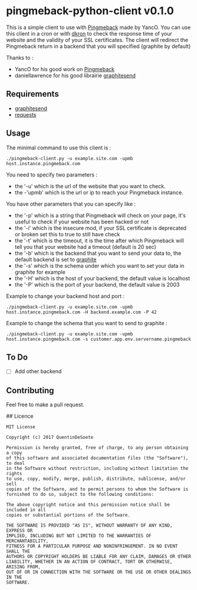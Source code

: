 # pingmeback-python-client v0.1.0

This is a simple client to use with [Pingmeback](https://github.com/yanc0/pingmeback) made by YancO.
You can use this client in a cron or with [dkron](http://dkron.io) to check the response time of your website and the validity of your SSL certificates.
The client will redirect the Pingmeback return in a backend that you will specified (graphite by default)

Thanks to :
* YancO for his good work on [Pingmeback](https://github.com/yanc0/pingmeback)
* daniellawrence for his good librairie [graphitesend](https://github.com/daniellawrence/graphitesend)

## Requirements

* [graphitesend](https://github.com/daniellawrence/graphitesend)
* [requests](http://docs.python-requests.org/en/master/user/install/)

## Usage

The minimal command to use this client is :
```
./pingmeback-client.py -u example.site.com -upmb host.instance.pingmeback.com 
```
You need to specify two parameters :
* the '-u' which is the url of the website that you want to check.
* the -'upmb' which is the url or ip to reach your Pingmeback instance.
 
You have other parameters that you can specify like :
* the '-p' which is a string that Pingmeback will check on your page, it's useful to check if your website has been hacked or not
* the '-i' which is the insecure mod, if your SSL certificate is deprecated or broken set this to true to still have check
* the '-t' which is the timeout, it is the time after which Pingmeback will tell you that your website had a timeout (default is 20 sec)
* the '-b' which is the backend that you want to send your data to, the default backend is set to [graphite](http://graphite.readthedocs.io)
* the '-s' which is the schema under which you want to set your data in graphite for example
* the '-H' which is the host of your backend, the default value is localhost
* the '-P' which is the port of your backend, the default value is 2003

Example to change your backend host and port :
```
./pingmeback-client.py -u example.site.com -upmb host.instance.pingmeback.com -H backend.example.com -P 42
```

Example to change the schema that you want to send to graphite :
```
./pingmeback-client.py -u example.site.com -upmb host.instance.pingmeback.com -s customer.app.env.servername.pingmeback
```

## To Do

- [ ] Add other backend

## Contributing

Feel free to make a pull request.

## Licence

```
MIT License

Copyright (c) 2017 QuentinDeSoete

Permission is hereby granted, free of charge, to any person obtaining a copy
of this software and associated documentation files (the "Software"), to deal
in the Software without restriction, including without limitation the rights
to use, copy, modify, merge, publish, distribute, sublicense, and/or sell
copies of the Software, and to permit persons to whom the Software is
furnished to do so, subject to the following conditions:

The above copyright notice and this permission notice shall be included in all
copies or substantial portions of the Software.

THE SOFTWARE IS PROVIDED "AS IS", WITHOUT WARRANTY OF ANY KIND, EXPRESS OR
IMPLIED, INCLUDING BUT NOT LIMITED TO THE WARRANTIES OF MERCHANTABILITY,
FITNESS FOR A PARTICULAR PURPOSE AND NONINFRINGEMENT. IN NO EVENT SHALL THE
AUTHORS OR COPYRIGHT HOLDERS BE LIABLE FOR ANY CLAIM, DAMAGES OR OTHER
LIABILITY, WHETHER IN AN ACTION OF CONTRACT, TORT OR OTHERWISE, ARISING FROM,
OUT OF OR IN CONNECTION WITH THE SOFTWARE OR THE USE OR OTHER DEALINGS IN THE
SOFTWARE.
```
